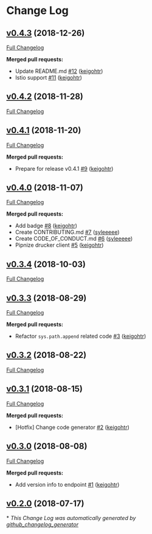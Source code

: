 # Change Log

## [v0.4.3](https://github.com/rekcurd/drucker-client/tree/v0.4.3) (2018-12-26)
[Full Changelog](https://github.com/rekcurd/drucker-client/compare/v0.4.2...v0.4.3)

**Merged pull requests:**

- Update README.md [\#12](https://github.com/rekcurd/drucker-client/pull/12) ([keigohtr](https://github.com/keigohtr))
- Istio support [\#11](https://github.com/rekcurd/drucker-client/pull/11) ([keigohtr](https://github.com/keigohtr))

## [v0.4.2](https://github.com/rekcurd/drucker-client/tree/v0.4.2) (2018-11-28)
[Full Changelog](https://github.com/rekcurd/drucker-client/compare/v0.4.1...v0.4.2)

## [v0.4.1](https://github.com/rekcurd/drucker-client/tree/v0.4.1) (2018-11-20)
[Full Changelog](https://github.com/rekcurd/drucker-client/compare/v0.4.0...v0.4.1)

**Merged pull requests:**

- Prepare for release v0.4.1 [\#9](https://github.com/rekcurd/drucker-client/pull/9) ([keigohtr](https://github.com/keigohtr))

## [v0.4.0](https://github.com/rekcurd/drucker-client/tree/v0.4.0) (2018-11-07)
[Full Changelog](https://github.com/rekcurd/drucker-client/compare/v0.3.4...v0.4.0)

**Merged pull requests:**

- Add badge [\#8](https://github.com/rekcurd/drucker-client/pull/8) ([keigohtr](https://github.com/keigohtr))
- Create CONTRIBUTING.md [\#7](https://github.com/rekcurd/drucker-client/pull/7) ([syleeeee](https://github.com/syleeeee))
- Create CODE\_OF\_CONDUCT.md [\#6](https://github.com/rekcurd/drucker-client/pull/6) ([syleeeee](https://github.com/syleeeee))
- Pipnize drucker client [\#5](https://github.com/rekcurd/drucker-client/pull/5) ([keigohtr](https://github.com/keigohtr))

## [v0.3.4](https://github.com/rekcurd/drucker-client/tree/v0.3.4) (2018-10-03)
[Full Changelog](https://github.com/rekcurd/drucker-client/compare/v0.3.3...v0.3.4)

## [v0.3.3](https://github.com/rekcurd/drucker-client/tree/v0.3.3) (2018-08-29)
[Full Changelog](https://github.com/rekcurd/drucker-client/compare/v0.3.2...v0.3.3)

**Merged pull requests:**

- Refactor `sys.path.append` related code [\#3](https://github.com/rekcurd/drucker-client/pull/3) ([keigohtr](https://github.com/keigohtr))

## [v0.3.2](https://github.com/rekcurd/drucker-client/tree/v0.3.2) (2018-08-22)
[Full Changelog](https://github.com/rekcurd/drucker-client/compare/v0.3.1...v0.3.2)

## [v0.3.1](https://github.com/rekcurd/drucker-client/tree/v0.3.1) (2018-08-15)
[Full Changelog](https://github.com/rekcurd/drucker-client/compare/v0.3.0...v0.3.1)

**Merged pull requests:**

- \[Hotfix\] Change code generator [\#2](https://github.com/rekcurd/drucker-client/pull/2) ([keigohtr](https://github.com/keigohtr))

## [v0.3.0](https://github.com/rekcurd/drucker-client/tree/v0.3.0) (2018-08-08)
[Full Changelog](https://github.com/rekcurd/drucker-client/compare/v0.2.0...v0.3.0)

**Merged pull requests:**

- Add version info to endpoint [\#1](https://github.com/rekcurd/drucker-client/pull/1) ([keigohtr](https://github.com/keigohtr))

## [v0.2.0](https://github.com/rekcurd/drucker-client/tree/v0.2.0) (2018-07-17)


\* *This Change Log was automatically generated by [github_changelog_generator](https://github.com/skywinder/Github-Changelog-Generator)*
